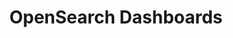 ---
role: ui
title: OpenSearch Dashboards
artifact_id: opensearch-dashboards
architecture: arm64
platform: linux
type: deb
artifact_url: https://artifacts.opensearch.org/releases/bundle/opensearch-dashboards/2.17.1/opensearch-dashboards-2.17.1-linux-arm64.deb
version: 2.17.1
category: opensearch-dashboards
slug: opensearch-dashboards-2.17.1-linux-arm64-deb
signature: https://artifacts.opensearch.org/releases/bundle/opensearch-dashboards/2.17.1/opensearch-dashboards-2.17.1-linux-arm64.deb.sig
guide: https://opensearch.org/docs/latest/opensearch/install/deb
---
